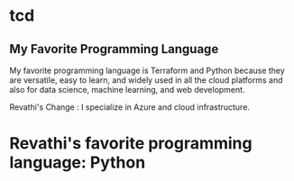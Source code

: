 # tcd

## My Favorite Programming Language

My favorite programming language is Terraform and Python because they are versatile, easy to learn, and widely used in all the cloud platforms and also for data science, machine learning, and web development.


Revathi's Change : I specialize in Azure and cloud infrastructure.



# Revathi's favorite programming language: Python




